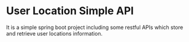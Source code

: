 # User Location Simple API

It is a simple spring boot project including some restful APIs which store and retrieve user locations information.